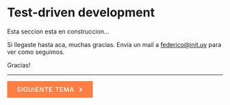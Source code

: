 # Test-driven development

Esta seccion esta en construccion...

Si llegaste hasta aca, muchas gracias. Envia un mail a [federico@init.uy](federico@init.uy) para ver como seguimos.

Gracias!


<hr />

[![Siguiente](../next.png)](../)
